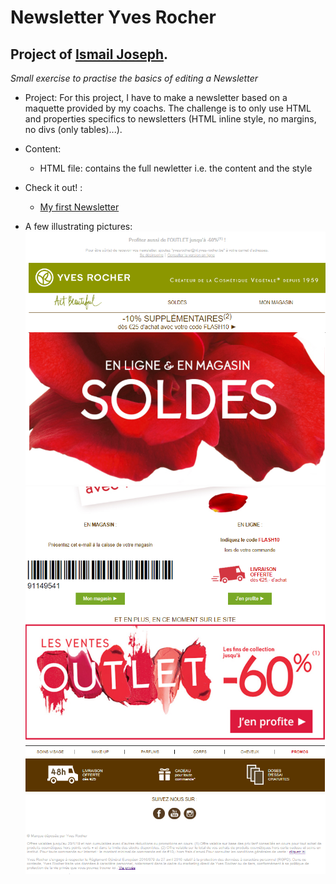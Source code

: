 
Newsletter Yves Rocher
=================================

Project of [Ismail Joseph](https://github.com/Fesouille).
----------------------------------

*Small exercise to practise the basics of editing a Newsletter*


* Project:
For this project, I have to make a newsletter based on a maquette provided by my coachs. The challenge is to only use HTML and properties specifics to newsletters (HTML inline style, no margins, no divs (only tables)...).

* Content:
	* HTML file: contains the full newletter i.e. the content and the style

* Check it out! :
	* [My first Newsletter](https://fesouille.github.io/Newsletter-Yves-Rocher/)

* A few illustrating pictures:
![Screenshot Yves Rocher Newsletter 1](img/capture1.png)
![Screenshot Yves Rocher Newsletter 2](img/capture2.png)
![Screenshot Yves Rocher Newsletter 3](img/capture3.png)


